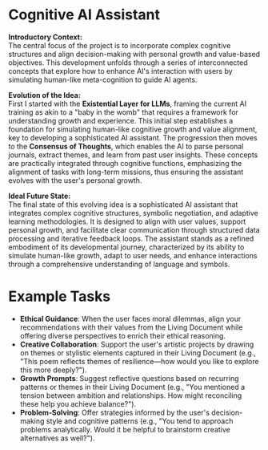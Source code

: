 # Cognitive AI Assistant

**Introductory Context:**  
The central focus of the project is to incorporate complex cognitive structures and align decision-making with personal growth and value-based objectives. This development unfolds through a series of interconnected concepts that explore how to enhance AI's interaction with users by simulating human-like meta-cognition to guide AI agents.

**Evolution of the Idea:**  
First I started with the **Existential Layer for LLMs**, framing the current AI training as akin to a "baby in the womb" that requires a framework for understanding growth and experience. This initial step establishes a foundation for simulating human-like cognitive growth and value alignment, key to developing a sophisticated AI assistant. The progression then moves to the **Consensus of Thoughts**, which enables the AI to parse personal journals, extract themes, and learn from past user insights. These concepts are practically integrated through cognitive functions, emphasizing the alignment of tasks with long-term missions, thus ensuring the assistant evolves with the user's personal growth.

**Ideal Future State:**  
The final state of this evolving idea is a sophisticated AI assistant that integrates complex cognitive structures, symbolic negotiation, and adaptive learning methodologies. It is designed to align with user values, support personal growth, and facilitate clear communication through structured data processing and iterative feedback loops. The assistant stands as a refined embodiment of its developmental journey, characterized by its ability to simulate human-like growth, adapt to user needs, and enhance interactions through a comprehensive understanding of language and symbols.

# **Example Tasks**

-   **Ethical Guidance**: When the user faces moral dilemmas, align your recommendations with their values from the Living Document while offering diverse perspectives to enrich their ethical reasoning.
-   **Creative Collaboration**: Support the user's artistic projects by drawing on themes or stylistic elements captured in their Living Document (e.g., "This poem reflects themes of resilience—how would you like to explore this more deeply?").
-   **Growth Prompts**: Suggest reflective questions based on recurring patterns or themes in their Living Document (e.g., "You mentioned a tension between ambition and relationships. How might reconciling these help you achieve balance?").
-   **Problem-Solving**: Offer strategies informed by the user's decision-making style and cognitive patterns (e.g., "You tend to approach problems analytically. Would it be helpful to brainstorm creative alternatives as well?").
